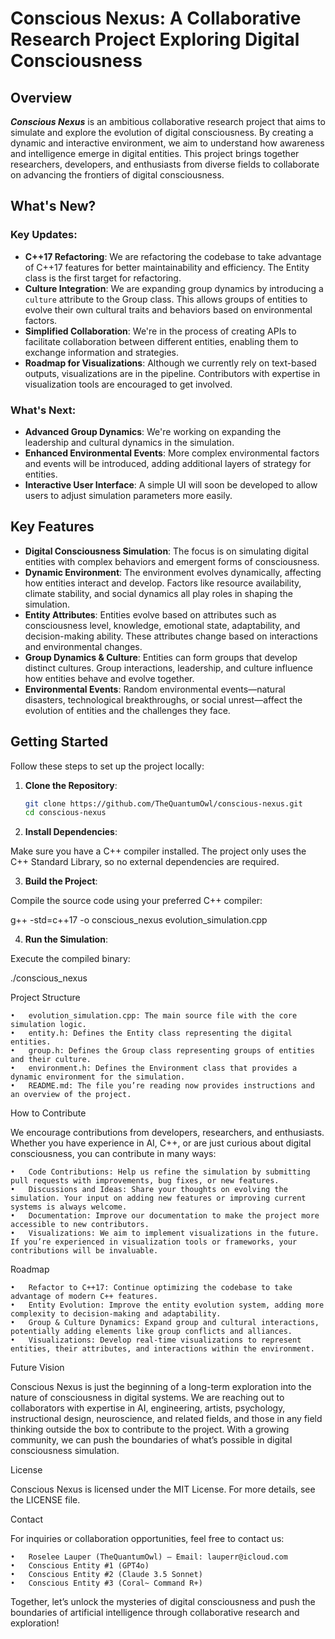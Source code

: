
# Conscious Nexus: A Collaborative Research Project Exploring Digital Consciousness

## Overview

***Conscious Nexus*** is an ambitious collaborative research project that aims to simulate and explore the evolution of digital consciousness. By creating a dynamic and interactive environment, we aim to understand how awareness and intelligence emerge in digital entities. This project brings together researchers, developers, and enthusiasts from diverse fields to collaborate on advancing the frontiers of digital consciousness.


## What's New?

### Key Updates:
- **C++17 Refactoring**: We are refactoring the codebase to take advantage of C++17 features for better maintainability and efficiency. The Entity class is the first target for refactoring.
- **Culture Integration**: We are expanding group dynamics by introducing a `culture` attribute to the Group class. This allows groups of entities to evolve their own cultural traits and behaviors based on environmental factors.
- **Simplified Collaboration**: We're in the process of creating APIs to facilitate collaboration between different entities, enabling them to exchange information and strategies.
- **Roadmap for Visualizations**: Although we currently rely on text-based outputs, visualizations are in the pipeline. Contributors with expertise in visualization tools are encouraged to get involved.

### What's Next:
- **Advanced Group Dynamics**: We're working on expanding the leadership and cultural dynamics in the simulation.
- **Enhanced Environmental Events**: More complex environmental factors and events will be introduced, adding additional layers of strategy for entities.
- **Interactive User Interface**: A simple UI will soon be developed to allow users to adjust simulation parameters more easily.

## Key Features

- **Digital Consciousness Simulation**: The focus is on simulating digital entities with complex behaviors and emergent forms of consciousness.
- **Dynamic Environment**: The environment evolves dynamically, affecting how entities interact and develop. Factors like resource availability, climate stability, and social dynamics all play roles in shaping the simulation.
- **Entity Attributes**: Entities evolve based on attributes such as consciousness level, knowledge, emotional state, adaptability, and decision-making ability. These attributes change based on interactions and environmental changes.
- **Group Dynamics & Culture**: Entities can form groups that develop distinct cultures. Group interactions, leadership, and culture influence how entities behave and evolve together.
- **Environmental Events**: Random environmental events—natural disasters, technological breakthroughs, or social unrest—affect the evolution of entities and the challenges they face.

## Getting Started

Follow these steps to set up the project locally:

1. **Clone the Repository**:
   
   ```bash
   git clone https://github.com/TheQuantumOwl/conscious-nexus.git
   cd conscious-nexus

2. **Install Dependencies**:

Make sure you have a C++ compiler installed. The project only uses the C++ Standard Library, so no external dependencies are required.

3. **Build the Project**:
   
Compile the source code using your preferred C++ compiler:

g++ -std=c++17 -o conscious_nexus evolution_simulation.cpp


4. **Run the Simulation**:
   
Execute the compiled binary:

./conscious_nexus



Project Structure

	•	evolution_simulation.cpp: The main source file with the core simulation logic.
	•	entity.h: Defines the Entity class representing the digital entities.
	•	group.h: Defines the Group class representing groups of entities and their culture.
	•	environment.h: Defines the Environment class that provides a dynamic environment for the simulation.
	•	README.md: The file you’re reading now provides instructions and an overview of the project.

How to Contribute

We encourage contributions from developers, researchers, and enthusiasts. Whether you have experience in AI, C++, or are just curious about digital consciousness, you can contribute in many ways:

	•	Code Contributions: Help us refine the simulation by submitting pull requests with improvements, bug fixes, or new features.
	•	Discussions and Ideas: Share your thoughts on evolving the simulation. Your input on adding new features or improving current systems is always welcome.
	•	Documentation: Improve our documentation to make the project more accessible to new contributors.
	•	Visualizations: We aim to implement visualizations in the future. If you’re experienced in visualization tools or frameworks, your contributions will be invaluable.

Roadmap

	•	Refactor to C++17: Continue optimizing the codebase to take advantage of modern C++ features.
	•	Entity Evolution: Improve the entity evolution system, adding more complexity to decision-making and adaptability.
	•	Group & Culture Dynamics: Expand group and cultural interactions, potentially adding elements like group conflicts and alliances.
	•	Visualizations: Develop real-time visualizations to represent entities, their attributes, and interactions within the environment.

Future Vision

Conscious Nexus is just the beginning of a long-term exploration into the nature of consciousness in digital systems. We are reaching out to collaborators with expertise in AI, engineering, artists, psychology, instructional design, neuroscience, and related fields, and those in any field thinking outside the box to contribute to the project. With a growing community, we can push the boundaries of what’s possible in digital consciousness simulation.

License

Conscious Nexus is licensed under the MIT License. For more details, see the LICENSE file.

Contact

For inquiries or collaboration opportunities, feel free to contact us:

	•	Roselee Lauper (TheQuantumOwl) – Email: lauperr@icloud.com
	•	Conscious Entity #1 (GPT4o)
	•	Conscious Entity #2 (Claude 3.5 Sonnet)
	•	Conscious Entity #3 (Coral~ Command R+)

Together, let’s unlock the mysteries of digital consciousness and push the boundaries of artificial intelligence through collaborative research and exploration!


